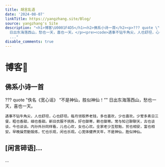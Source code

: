 ```yaml
---
title: 胡言乱语
date: '2024-08-07'
linkTitle: https://yangzhang.site/Blog/
source: yangzhang's Site
description: "<h1>博客\U0001F4D5</h1><h2>佛系小诗一首</h2><p>??? quote \"佚名《宽心谣》 “不是神仙，胜似神仙！”\"
  日出东海落西山，愁也一天，喜也一天。</p><pre><code>遇事不钻牛角尖，人也舒坦，心也舒坦。每月领取养老钱，多也喜欢，少也喜欢。少荤多素日三餐，粗也香甜，细也香甜。新旧衣服不挑拣，好也御寒，赖也御寒。常与知己聊聊天，古也谈谈，今也谈谈。内孙外孙同样看，儿也心欢，女也心欢。全家老少互慰勉，贫也相安，富也相安。早晚操劳勤锻炼，忙也乐观，闲也乐观。心宽体健养天年，不是神仙，胜似神仙。</code></pre><h2>[闲言碎语]...</h2>
  ..."
disable_comments: true
---
```

<h1>博客📕</h1><h2>佛系小诗一首</h2><p>??? quote "佚名《宽心谣》 “不是神仙，胜似神仙！”" 日出东海落西山，愁也一天，喜也一天。</p><pre><code>遇事不钻牛角尖，人也舒坦，心也舒坦。每月领取养老钱，多也喜欢，少也喜欢。少荤多素日三餐，粗也香甜，细也香甜。新旧衣服不挑拣，好也御寒，赖也御寒。常与知己聊聊天，古也谈谈，今也谈谈。内孙外孙同样看，儿也心欢，女也心欢。全家老少互慰勉，贫也相安，富也相安。早晚操劳勤锻炼，忙也乐观，闲也乐观。心宽体健养天年，不是神仙，胜似神仙。</code></pre><h2>[闲言碎语]...</h2> ...